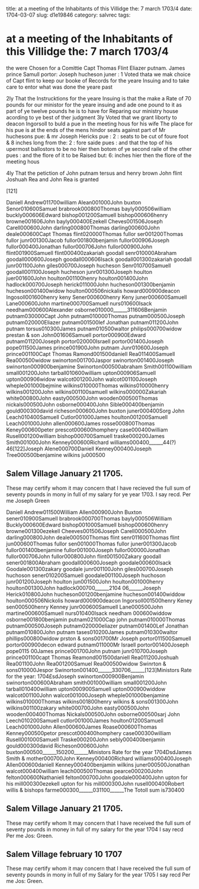 title: at a meeting of the Inhabitants of this Villidge the: 7 march 1703/4
date: 1704-03-07
slug: d1e19846
category: salvrec
tags: 


<div markdown class="doc" id="d1e19846">


# at a meeting of the Inhabitants of this Villidge the: 7 march 1703/4 

the were Chosen for a Comittie Capt Thomas Flint Eliazer putnam. James prince Samull portor: Joseph hucheson juner : 1 Voted thata we mak choice of Capt flint to keep our booke of Records for the yeare Insuing and to take care to entor what was done the yeare past

2ly That the Instrucktions for the yeare Insuing is that the make a Rate of 70 pounds for our ministor for the yeare insuing and ade one pound to it as part of ye twelve pounds he is to have for Reparing our ministry house acording to ye best of ther judgment 3ly Voted that we grant liborty to deacon Ingorsoll to buld a pue in the meeting hous for his wife The place for his pue is at the ends of the mens hindor seats against part of Mr huchesons pue: & mr Joseph Hericks pue : 2 : seats to be cut of foure foot & 8 inches long from the: 2 : fore saide pues : and that the top of his upermost ballostors to be no hier then botom of ye second raile of the other pues : and the flore of it to be Raised but: 6: inches hier then the flore of the meeting hous

4ly That the petiction of John putnam tersus and henry brown John flint Joshuah Rea and John Rea is granted

[121]

Daniell Andrew011700william Alean001000John buxton Senor010600Samuel brabrook000800Thomas bayly000506william buckly000606Edward bishop001200Samuell bishop000606henry browne001606John bayly000400Ezekell Cheves001506Joseph Carell000600John darling000800Thomas darling000600John deale000600Capt Thomas flint020000Thomas fullor ser001200Thomas fullor junr001300Jacob fullor001800benjamin fullor000906Joseph fullor000400Jonathan fullor000706John fullor000900John flint001900Samuell flint000400zakariah goodall senr010000Abraham goodall000600Joseph goodall000606Isack goodall001300zakariah goodall junr001100John giles000700Joseph hucheson Senr010700Samuell goodall001100Joseph hucheson junr001300Joseph houlton juer001600John houlton001100henry houlton001400John hadlock000700Joseph herick011000John hucheson001300benjamin hucheson001400widow houlton000506nickalis howard000900deacon Ingosoll001600henry keny Sener000600henry Keny juner000600Samuell Lane000600John martine000700Samuell nurs010600Isack needham000600Alexander osborne010000______311606Benjamin putnam030000Capt John putnam010000Thomas putnam000500Joseph putnam020000Eliazer putnam001500lef Jonathan putnam011200John putnam torsus010300James putnam010500waltor philips000700widow prestan & son John001606Samuell portor000900Edward putnam011200Joseph portor020000Israell portor001400Joseph pope011500James prince001900John putnam Junr010600Joseph prince001100Capt Thomas Ramond001500daniell Rea011400Samuell Rea000500widow swinorton001700Jaspor swinorton001400Joseph swinorton000900benjamine Swinorton000500abraham Smith001100william small001200John tarball010600william upton000906Samuell upton000906widow walcot001200John walcot001100Joseph wheple001000bejmine wilkins010000Thomas wilkins010000henry wilkins001200John wilkins001100samuell wilkins000000Zakariah white000800John easty000500John wooden000500Thomas nickals000500John osborne000400John Sible000400benjamin gould000300david richeson000600John buxton juner000400Sorg John Leach010400Samuell Cutlor001000James houlton001200Samuell Leach001000John allen000600James rosse000800Thomas Keney000600peter prescot000600homphery case000400william Rusell001200william bishop000700Samuell traske000200James Smith001000John Kenney000600Richard williams000400______44(?) 46[122]Joseph Alene000700Daniell Kenney000400Joseph Tree000500benjamine wilkins ju000500

## Salem Village January 21 1705. 

These may certify whom it may concern that I have recieved the full sum of seventy pounds in mony in full of my salary for ye year 1703. I say recd. Per me Joseph Green

Daniell Andrew011500William Allen000900John Buxton sener010900Samuell brabrook000700Thomas bayly000506William Buckly000600Edward bishop001000Samuell bishop000600henry browne001300ezekell Cheeves001506Joseph Carell000500John darling000800John deale000500Thomas flint senr011600Thomas flint jun000600Thomas fullor sen001000Thomas fullor juner001300Jacob fullor001400benjamine fullor001000Joseph fullor000000Jonathan fullor000706John fullor000800John flint001500Zakary goodall sener001800Abraham goodall000600Joseph goodale000600Isack Goodale001300zakary goodale junr001100John giles000700Joseph huchoson sener010200Samuell goodale001100Joseph huchoson junr001200Joseph houlton jun001500John houlton001000henry houlton001300John hadlock000700______2104 06______Joseph Herick010800John hucheson001200benjamine hucheson001400widdow houlton000506Nickolis howard000900deacon Ingorsoll001500henry Keney sen000500henry Kenney junr000600Samuell Lane000500John martine000600Samuell nurs010400Isack needham 000600widdow osborne001800benjamin putnam021000Cap john putnam010000Thomas putnam000500Joseph putnam020000eliazer putnam001400Lef Jonathan putnam010800John putnam tases010200James putnam010300waltor phillips000800widow prston & sons001700Mr Joseph portor011500Samuell portor000900decon edward putnam011000Mr Israell portor001400Joseph pope0115 00James prince001700John putnam junr010700Joseph prince001100capt Thomas Reamond001500daniell Rea011200Joshuah Rea001100John Rea001200Samuel Rea000500widow Swinrton & sons010000Jespor Swinorton001400______330706______[123]Ministors Rate for the year: 1704£sdJoseph swinorton000900Benjamin swinorton000600Abraham smith001000william small001200John tarball010400william upton000900Samuell upton000900widdow walcot001100John walcot001000Joseph wheple001000benjamine wilkins010000Thomas wilkins001800henry wilkins & sons001300John wilkins001100zakary white000700John easty000500John wooden000400Thomas Nickals000500John osborne000500sarj John Leech010200Samuell cutlor001000James houlton01200Samuell Leach001000John Allen000600James Roase000600Thomas Kenney000500petor prescot000400homphery case000300william Rusell001000Samuell Traske000200John sebly000400benjamin gould000300david Richeson000600John buxton000500______150200______Ministors Rate for the year 1704DsdJames Smith & mother000700John Kenney000400Richard williams000400Joseph Allen000600daniell Kenney000400benjamin wilkins juner000500Jonathan walcot000400william leach000500Thomas pearce000200John felton000600Nathaniell felton000700John goodale000400John upton for his mill000300ezekell upton for his mill000300John rusell000400Robert willis & bishops farme000300______031100______The Totoll sum is730400

## Salem Village January 21 1705.

These may certify whom It may concern that I have received the full sum of seventy pounds in money in full of my salary for the year 1704 I say recd Per me Jos: Green.

## Salem Village february 10 1707

 These may certify whom it may concern that I have received the full sum of seventy pounds in mony in full of my Salary for the year 1705 I say recd Per me Jos: Green.
</div>